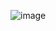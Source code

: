 ![image](https://user-images.githubusercontent.com/92616925/139371119-37cf9a36-e246-4c72-8531-322ad3570e65.png)

